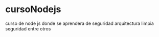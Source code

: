 # cursoNodejs
curso de node js donde se aprendera de seguridad arquitectura limpia seguridad entre otros
